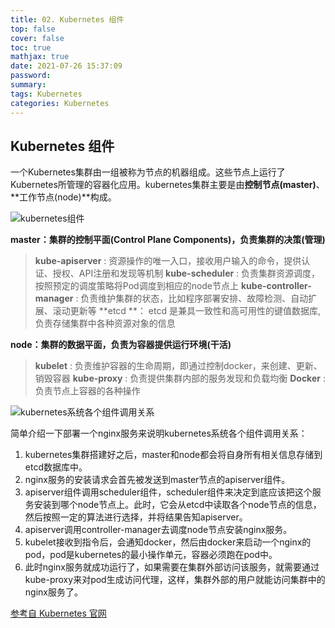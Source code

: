 ```yaml
---
title: 02. Kubernetes 组件
top: false
cover: false
toc: true
mathjax: true
date: 2021-07-26 15:37:09
password:
summary:
tags: Kubernetes
categories: Kubernetes
---
```


## Kubernetes 组件

一个Kubernetes集群由一组被称为节点的机器组成。这些节点上运行了Kubernetes所管理的容器化应用。kubernetes集群主要是由**控制节点(master)**、**工作节点(node)**构成。

![kubernetes组件](./components-of-kubernetes.svg)

**master：集群的控制平面(Control Plane Components)，负责集群的决策(管理)**

> **kube-apiserver** : 资源操作的唯一入口，接收用户输入的命令，提供认证、授权、API注册和发现等机制
> **kube-scheduler** : 负责集群资源调度，按照预定的调度策略将Pod调度到相应的node节点上
> **kube-controller-manager** : 负责维护集群的状态，比如程序部署安排、故障检测、自动扩展、滚动更新等
> **etcd **： etcd 是兼具一致性和高可用性的键值数据库, 负责存储集群中各种资源对象的信息 

**node：集群的数据平面，负责为容器提供运行环境(干活)**

> **kubelet** : 负责维护容器的生命周期，即通过控制docker，来创建、更新、销毁容器
> **kube-proxy** : 负责提供集群内部的服务发现和负载均衡
> **Docker** : 负责节点上容器的各种操作

![kubernetes系统各个组件调用关系](./image-20200406184656917.png)

简单介绍一下部署一个nginx服务来说明kubernetes系统各个组件调用关系：

1. kubernetes集群搭建好之后，master和node都会将自身所有相关信息存储到etcd数据库中。
2. nginx服务的安装请求会首先被发送到master节点的apiserver组件。
3. apiserver组件调用scheduler组件，scheduler组件来决定到底应该把这个服务安装到哪个node节点上。此时，它会从etcd中读取各个node节点的信息，然后按照一定的算法进行选择，并将结果告知apiserver。
4. apiserver调用controller-manager去调度node节点安装nginx服务。
5. kubelet接收到指令后，会通知docker，然后由docker来启动一个nginx的pod，pod是kubernetes的最小操作单元，容器必须跑在pod中。
6. 此时nginx服务就成功运行了，如果需要在集群外部访问该服务，就需要通过kube-proxy来对pod生成访问代理，这样，集群外部的用户就能访问集群中的nginx服务了。


[参考自 Kubernetes 官网](https://kubernetes.io/zh/docs/concepts/overview/components/)